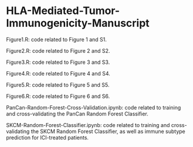 # HLA-Mediated-Tumor-Immunogenicity-Manuscript

Figure1.R: code related to Figure 1 and S1.

Figure2.R: code related to Figure 2 and S2.

Figure3.R: code related to Figure 3 and S3.

Figure4.R: code related to Figure 4 and S4.

Figure5.R: code related to Figure 5 and S5.

Figure6.R: code related to Figure 6 and S6.

PanCan-Random-Forest-Cross-Validation.ipynb: code related to training and cross-validating the PanCan Random Forest Classifier.

SKCM-Random-Forest-Classifier.ipynb: code related to training and cross-validating the SKCM Random Forest Classifier, as well as immune subtype prediction for ICI-treated patients. 
